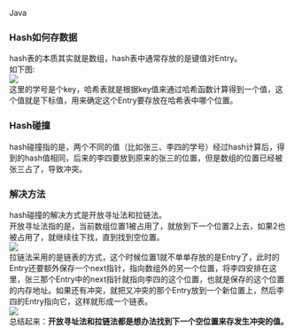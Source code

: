 Java
<a name="LHo2W"></a>
### Hash如何存数据
hash表的本质其实就是数组，hash表中通常存放的是键值对Entry。<br />如下图:<br />![](https://cdn.nlark.com/yuque/0/2022/png/396745/1652401272294-de9c1683-a887-4f77-9bd7-4df1282856f2.png#clientId=u679238ef-6592-4&from=paste&id=u869aca02&originHeight=545&originWidth=786&originalType=url&ratio=1&rotation=0&showTitle=false&status=done&style=shadow&taskId=ua0a263ba-dfbe-43f0-b4cc-6c378830697&title=)<br />这里的学号是个key，哈希表就是根据key值来通过哈希函数计算得到一个值，这个值就是下标值，用来确定这个Entry要存放在哈希表中哪个位置。
<a name="Lxle3"></a>
### Hash碰撞
hash碰撞指的是，两个不同的值（比如张三、李四的学号）经过hash计算后，得到的hash值相同，后来的李四要放到原来的张三的位置，但是数组的位置已经被张三占了，导致冲突。
<a name="CBL2x"></a>
### 解决方法
hash碰撞的解决方式是开放寻址法和拉链法。<br />开放寻址法指的是，当前数组位置1被占用了，就放到下一个位置2上去，如果2也被占用了，就继续往下找，直到找到空位置。<br />![](https://cdn.nlark.com/yuque/0/2022/png/396745/1652401272352-d6051380-92ee-4b90-b0ca-49acfbbbcc48.png#clientId=u679238ef-6592-4&from=paste&id=u989b9aa8&originHeight=515&originWidth=774&originalType=url&ratio=1&rotation=0&showTitle=false&status=done&style=shadow&taskId=ud607b06c-5a9a-4871-a08c-7f22ccbd7e4&title=)<br />拉链法采用的是链表的方式，这个时候位置1就不单单存放的是Entry了，此时的Entry还要额外保存一个next指针，指向数组外的另一个位置，将李四安排在这里，张三那个Entry中的next指针就指向李四的这个位置，也就是保存的这个位置的内存地址。如果还有冲突，就把又冲突的那个Entry放到一个新位置上，然后李四的Entry指向它，这样就形成一个链表。<br />![](https://cdn.nlark.com/yuque/0/2022/png/396745/1652401272330-55f1a857-f47b-4e36-a6d8-83f7c8a136d3.png#clientId=u679238ef-6592-4&from=paste&id=udeaa359d&originHeight=524&originWidth=834&originalType=url&ratio=1&rotation=0&showTitle=false&status=done&style=shadow&taskId=u224cefc4-13fe-4f1d-b5e2-d5452cf72e1&title=)<br />总结起来：**开放寻址法和拉链法都是想办法找到下一个空位置来存发生冲突的值。**
